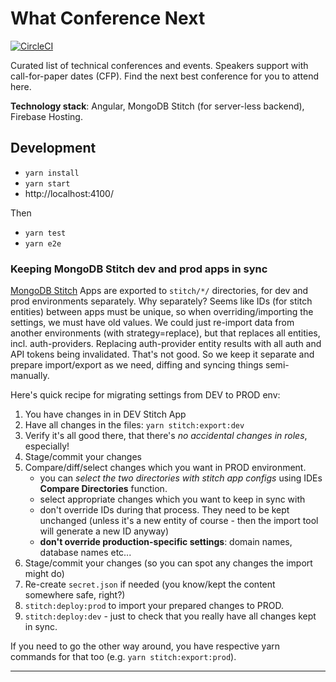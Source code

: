 # What Conference Next

[![CircleCI](https://circleci.com/gh/ryzy/what-conference-next.svg?style=svg)](https://circleci.com/gh/ryzy/what-conference-next)

Curated list of technical conferences and events.
Speakers support with call-for-paper dates (CFP).
Find the next best conference for you to attend here.

**Technology stack**: Angular, MongoDB Stitch (for server-less backend),
Firebase Hosting.

## Development

- `yarn install`
- `yarn start`
- http://localhost:4100/

Then

- `yarn test`
- `yarn e2e`

### Keeping MongoDB Stitch dev and prod apps in sync

[MongoDB Stitch](https://docs.mongodb.com/stitch/) Apps are exported
to `stitch/*/` directories, for dev and prod environments separately.
Why separately? Seems like IDs (for stitch entities)
between apps must be unique, so when overriding/importing
the settings, we must have old values. We could just re-import data
from another environments (with strategy=replace), but that replaces
all entities, incl. auth-providers. Replacing auth-provider entity
results with all auth and API tokens being invalidated. That's not good.
So we keep it separate and prepare import/export as we need, diffing
and syncing things semi-manually.

Here's quick recipe for migrating settings from DEV to PROD env:

1. You have changes in in DEV Stitch App
2. Have all changes in the files: `yarn stitch:export:dev`
3. Verify it's all good there, that there's _no accidental
   changes in roles_, especially!
4. Stage/commit your changes
5. Compare/diff/select changes which you want in PROD environment.
   - you can _select the two directories with stitch app configs_
     using IDEs **Compare Directories** function.
   - select appropriate changes which you want to keep in sync
     with
   - don't override IDs during that process. They need to be kept
     unchanged (unless it's a new entity of course - then the
     import tool will generate a new ID anyway)
   - **don't override production-specific settings**: domain names,
     database names etc...
6. Stage/commit your changes (so you can spot any changes the import
   might do)
7. Re-create `secret.json` if needed (you know/kept the content
   somewhere safe, right?)
8. `stitch:deploy:prod` to import your prepared changes to PROD.
9. `stitch:deploy:dev` - just to check that you really have all
   changes kept in sync.

If you need to go the other way around, you have respective
yarn commands for that too (e.g. `yarn stitch:export:prod`).

---
